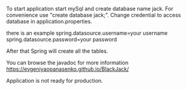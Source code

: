 To start application start mySql and create database name jack. For convenience use "create database jack;". Change credential to access database in application.properties.
 
there is an example
spring.datasource.username=your username
spring.datasource.password=your password

After that Spring will create all the tables. 

You can browse the javadoc for more information https://evgeniyaopanasenko.github.io/BlackJack/

Application is not ready for production. 
